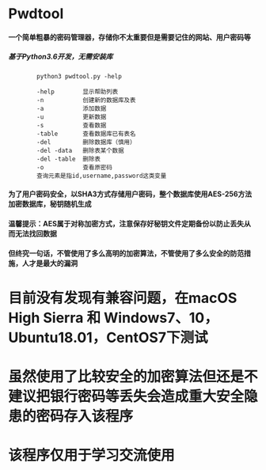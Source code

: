 # Pwdtool
#### 一个简单粗暴的密码管理器，存储你不太重要但是需要记住的网站、用户密码等
##### 基于Python3.6开发，无需安装库


####
            python3 pwdtool.py -help

            -help        显示帮助列表
            -n           创建新的数据库及表
            -a           添加数据
            -u           更新数据
            -s           查看数据
            -table       查看数据库已有表名
            -del         删除数据库（慎用） 
            -del -data   删除表某个数据
            -del -table  删除表
            -o           查看原密码
            查询元素是指id,username,password这类变量



#### 为了用户密码安全，以SHA3方式存储用户密码，整个数据库使用AES-256方法加密数据库，秘钥随机生成
#### 温馨提示：AES属于对称加密方式，注意保存好秘钥文件定期备份以防止丢失从而无法找回数据
#### 但终究一句话，不管使用了多么高明的加密算法，不管使用了多么安全的防范措施，人才是最大的漏洞

# 目前没有发现有兼容问题，在macOS High Sierra 和 Windows7、10，Ubuntu18.01，CentOS7下测试
# 虽然使用了比较安全的加密算法但还是不建议把银行密码等丢失会造成重大安全隐患的密码存入该程序
# 该程序仅用于学习交流使用
